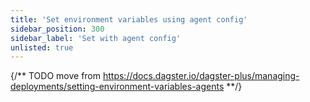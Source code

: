 ```yaml
---
title: 'Set environment variables using agent config'
sidebar_position: 300
sidebar_label: 'Set with agent config'
unlisted: true
---
```


{/** TODO move from https://docs.dagster.io/dagster-plus/managing-deployments/setting-environment-variables-agents **/}
